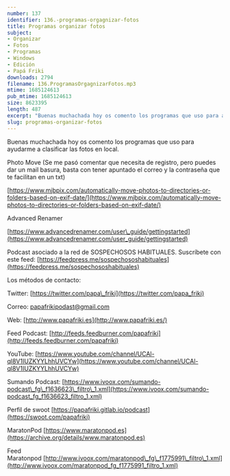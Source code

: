 ```yaml
---
number: 137
identifier: 136.-programas-orgagnizar-fotos
title: Programas organizar fotos
subject:
- Organizar
- Fotos
- Programas
- Windows
- Edición
- Papá Friki
downloads: 2794
filename: 136.ProgramasOrgagnizarFotos.mp3
mtime: 1685124613
pub_mtime: 1685124613
size: 8623395
length: 487
excerpt: "Buenas muchachada hoy os comento los programas que uso para ayudarme a clasificar las fotos en local.  \n\nPhoto Move (Se me pasó comentar que necesita de registro, pero puedes dar un mail basura, basta con tener apuntado el correo y la contraseña que te facilitan en un txt)\n\n[https://www.mjbpix.com/automatically-move-photos-to-directories-or-folders-based-on-exif-date/](https://www.mjbpix.com/automatically-move-photos-to-directories-or-folders-based-on-exif-date/)  \n\nAdvanced Renamer\n\n[https://www.advancedrenamer.com/user\\_guide/gettingstarted](https://www.advancedrenamer.com/user_guide/gettingstarted)"
slug: programas-organizar-fotos
---
```

Buenas muchachada hoy os comento los programas que uso para ayudarme a clasificar las fotos en local.

Photo Move (Se me pasó comentar que necesita de registro, pero puedes dar un mail basura, basta con tener apuntado el correo y la contraseña que te facilitan en un txt)

[https://www.mjbpix.com/automatically-move-photos-to-directories-or-folders-based-on-exif-date/](https://www.mjbpix.com/automatically-move-photos-to-directories-or-folders-based-on-exif-date/)

Advanced Renamer

[https://www.advancedrenamer.com/user\_guide/gettingstarted](https://www.advancedrenamer.com/user_guide/gettingstarted)

Podcast asociado a la red de SOSPECHOSOS HABITUALES. Suscríbete con este feed: [https://feedpress.me/sospechososhabituales](https://feedpress.me/sospechososhabituales)

Los métodos de contacto:

Twitter: [https://twitter.com/papa\_friki](https://twitter.com/papa_friki)

Correo: [papafrikipodast@gmail.com](https://archive.org/details/papafrikipodast@gmail.com)

Web: [http://www.papafriki.es](http://www.papafriki.es/)

Feed Podcast: [http://feeds.feedburner.com/papafriki](http://feeds.feedburner.com/papafriki)

YouTube: [https://www.youtube.com/channel/UCAl-ql8V1IUZKYYLhhUVCYw](https://www.youtube.com/channel/UCAl-ql8V1IUZKYYLhhUVCYw)

Sumando Podcast: [https://www.ivoox.com/sumando-podcast\_fg\_f1636623\_filtro\_1.xml](https://www.ivoox.com/sumando-podcast_fg_f1636623_filtro_1.xml)

Perfil de swoot [https://papafriki.gitlab.io/podcast](https://swoot.com/papafriki)

MaratonPod [https://www.maratonpod.es](https://archive.org/details/www.maratonpod.es)

Feed Maratonpod [http://www.ivoox.com/maratonpod\_fg\_f1775991\_filtro\_1.xml](http://www.ivoox.com/maratonpod_fg_f1775991_filtro_1.xml)